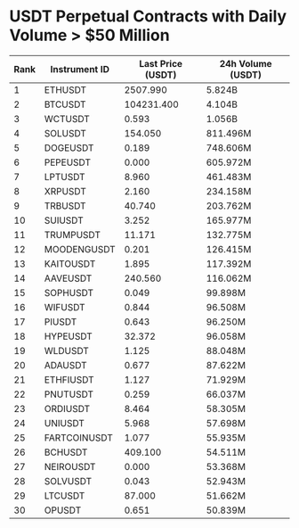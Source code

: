 # USDT Perpetual Contracts with Daily Volume > $50 Million

| Rank | Instrument ID | Last Price (USDT) | 24h Volume (USDT) |
|------|---------------|-------------------|-------------------|
| 1 | ETHUSDT | 2507.990 | 5.824B |
| 2 | BTCUSDT | 104231.400 | 4.104B |
| 3 | WCTUSDT | 0.593 | 1.056B |
| 4 | SOLUSDT | 154.050 | 811.496M |
| 5 | DOGEUSDT | 0.189 | 748.606M |
| 6 | PEPEUSDT | 0.000 | 605.972M |
| 7 | LPTUSDT | 8.960 | 461.483M |
| 8 | XRPUSDT | 2.160 | 234.158M |
| 9 | TRBUSDT | 40.740 | 203.762M |
| 10 | SUIUSDT | 3.252 | 165.977M |
| 11 | TRUMPUSDT | 11.171 | 132.775M |
| 12 | MOODENGUSDT | 0.201 | 126.415M |
| 13 | KAITOUSDT | 1.895 | 117.392M |
| 14 | AAVEUSDT | 240.560 | 116.062M |
| 15 | SOPHUSDT | 0.049 | 99.898M |
| 16 | WIFUSDT | 0.844 | 96.508M |
| 17 | PIUSDT | 0.643 | 96.250M |
| 18 | HYPEUSDT | 32.372 | 96.058M |
| 19 | WLDUSDT | 1.125 | 88.048M |
| 20 | ADAUSDT | 0.677 | 87.622M |
| 21 | ETHFIUSDT | 1.127 | 71.929M |
| 22 | PNUTUSDT | 0.259 | 66.037M |
| 23 | ORDIUSDT | 8.464 | 58.305M |
| 24 | UNIUSDT | 5.968 | 57.698M |
| 25 | FARTCOINUSDT | 1.077 | 55.935M |
| 26 | BCHUSDT | 409.100 | 54.511M |
| 27 | NEIROUSDT | 0.000 | 53.368M |
| 28 | SOLVUSDT | 0.043 | 52.943M |
| 29 | LTCUSDT | 87.000 | 51.662M |
| 30 | OPUSDT | 0.651 | 50.839M |
